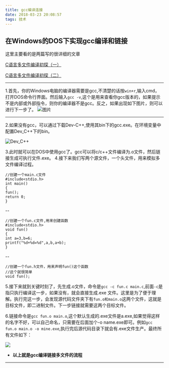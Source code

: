```yaml
---
title: gcc编译连接
date: 2018-03-23 20:08:57
tags: 技术
---
```

在Windows的DOS下实现gcc编译和链接
---
这里主要看的是两篇写的很详细的文章

<!--more-->

[C语言多文件编译初探（一）](https://blog.csdn.net/candcplusplus/article/details/7317472)

[C语言多文件编译初探（二）](https://blog.csdn.net/candcplusplus/article/details/53326368)
***
1.首先，你的Windows电脑的编译器需要是gcc,不清楚的话按`win+r`,输入cmd，打开DOS命令行界面。然后输入`gcc -v`,这个是用来查看你gcc版本的，如果提示不是内部或外部指令，则你的编译器不是gcc。反之，如果出现如下图片，则可以进行下一步了。
![图片](http://p6hlch5jf.bkt.clouddn.com/gcc.png)

---
2.如果没有gcc，可以通过下载Dev-C++,使用其bin下的gcc.exe。在环境变量中配置Dev_C++下的bin。

![Dev_C++](http://p6hlch5jf.bkt.clouddn.com/dev.png)

3.此时就可以在DOS中使用gcc了。gcc可以将c/c++文件编译为.o文件，然后链接生成可执行文件.exe。
4.接下来我们写两个源文件，一个头文件，用来模拟多文件编译过程。
	
	//创建一个main.c文件
	#include<stdio.h>
	int main()
	{
	fun();
	return 0;
	}


--

	//创建一个fun.c文件,用来创建函数	
	#include<stdio.h>
	void fun()
	{
	int a=3,b=6;
	printf("%d+%d=%d",a,b,a+b);	
	}

--

	//创建一个fun.h文件，用来声明fun()这个函数
	//这个就很简单
	void fun();
5.接下来就到关键时刻了，先生成.o文件，命令是`gcc -c fun.c main.c`,前面`-c`是指只执行编译这一步，如果没有，就会直接生成.exe
文件。这里是为了便于理解。执行完这一步，会发现源代码文件夹下有`fun.o和main.o`这两个文件，这就是目标文件，即二进制文件。下一步链接就需要这两个目标文件。

6.链接命令是`gcc fun.o main.o`,这个默认生成的.exe文件是a.exe,如果觉得这样的名字不好，可以自己命名，只需要在后面加个-o name.exe即可。例如`gcc fun.o main.o -o mine.exe`,执行完后源代码目录下就会有.exe文件生产。最终所有文件如下：

![](http://p6hlch5jf.bkt.clouddn.com/list.png)

* **以上就是gcc编译链接多文件的流程**

---